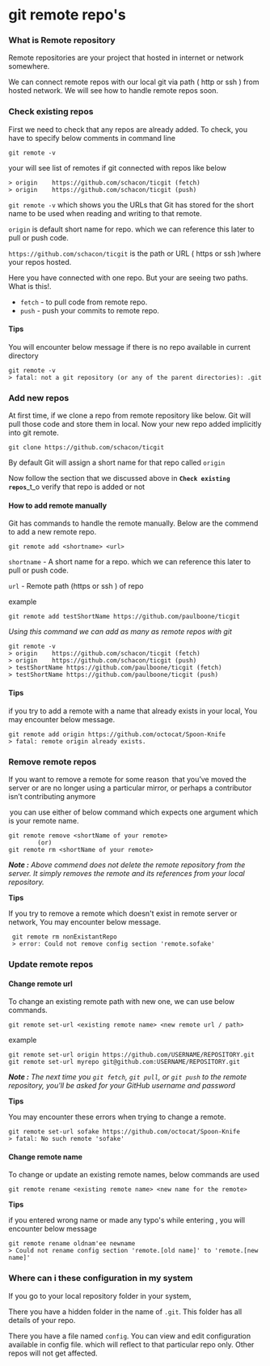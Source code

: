 # git remote repo's

### What is Remote repository

Remote repositories are your project that hosted in internet or network somewhere.

We can connect remote repos with our local git via path \( http or ssh \) from hosted network.  We will see how to handle remote repos soon. 

### Check existing repos

First we need to check that any repos are already added. To check, you have to specify below comments in command line

```text
git remote -v
```

your will see list of remotes if git connected with repos like below

```text
> origin	https://github.com/schacon/ticgit (fetch)
> origin	https://github.com/schacon/ticgit (push)
```

`git remote -v` which shows you the URLs that Git has stored for the short name to be used when reading and writing to that remote.

`origin` is default short name for repo. which we can reference this later to pull or push code.

`https://github.com/schacon/ticgit` is the path or URL \( https or ssh \)where your repos hosted.

Here you have connected with one repo. But your are seeing two paths. What is this!.

* `fetch` - to pull code from remote repo.
* `push`  - push your commits to remote repo.

#### Tips

You will encounter below message if there is no repo available in current directory

```text
git remote -v
> fatal: not a git repository (or any of the parent directories): .git
```

### Add new repos

At first time, if we clone a repo from remote repository like below. Git will pull those code and store them in local. Now your new repo added implicitly into git remote.

```text
git clone https://github.com/schacon/ticgit
```

By default Git will assign a short name for that repo called `origin`

Now follow the section that we discussed above in **`Check existing repos`**_t_o verify that repo is added or not

#### How to add remote manually

Git has commands to handle the remote manually. Below are the commend to add a new remote repo.

```text
git remote add <shortname> <url>
```

`shortname` -  A short name for a repo. which we can reference this later to pull or push code.

`url` - Remote path \(https or ssh \) of repo

example

```text
git remote add testShortName https://github.com/paulboone/ticgit
```

_Using this command we can add as many as remote repos with git_

```text
git remote -v
> origin	https://github.com/schacon/ticgit (fetch)
> origin	https://github.com/schacon/ticgit (push)
> testShortName	https://github.com/paulboone/ticgit (fetch)
> testShortName	https://github.com/paulboone/ticgit (push)
```

#### Tips 

if you try to add a remote with a name that already exists in your local, You may encounter below message.

```text
git remote add origin https://github.com/octocat/Spoon-Knife
> fatal: remote origin already exists.
```

### Remove remote repos

If you want to remove a remote for some reason  that you’ve moved the server or are no longer using a particular mirror, or perhaps a contributor isn’t contributing anymore 

 you can use either of below command which expects one argument which is your remote name.

```text
git remote remove <shortName of your remote>
        (or)
git remote rm <shortName of your remote>
```

_**Note :** Above commend does not delete the remote repository from the server. It simply removes the remote and its references from your local repository._

**Tips** 

If you try to remove a remote which doesn't exist in remote server or network, You may encounter below message.

```text
 git remote rm nonExistantRepo
 > error: Could not remove config section 'remote.sofake'
```

### Update remote repos

#### Change remote url

To change an existing remote path with new one, we can use below commands.

```text
git remote set-url <existing remote name> <new remote url / path>
```

example

```text
git remote set-url origin https://github.com/USERNAME/REPOSITORY.git
git remote set-url myrepo git@github.com:USERNAME/REPOSITORY.git
```

_**Note :** The next time you `git fetch`, `git pull`, or `git push` to the remote repository, you'll be asked for your GitHub username and password_

**Tips**

You may encounter these errors when trying to change a remote.

```text
git remote set-url sofake https://github.com/octocat/Spoon-Knife
> fatal: No such remote 'sofake'
```

#### Change remote name

To change or update an existing remote names, below commands are used

```text
git remote rename <existing remote name> <new name for the remote>
```

**Tips**

if you entered wrong name or made any typo's while entering , you will encounter below message

```text
git remote rename oldnam'ee newname
> Could not rename config section 'remote.[old name]' to 'remote.[new name]'
```

### Where can i these configuration in my system

If you go to your local repository folder in your system, 

There you have a hidden folder in the name of `.git`. This folder has all details of your repo. 

There you have a file named `config`. You can view and edit configuration available in config file. which will reflect to that particular repo only. Other repos will not get affected.

